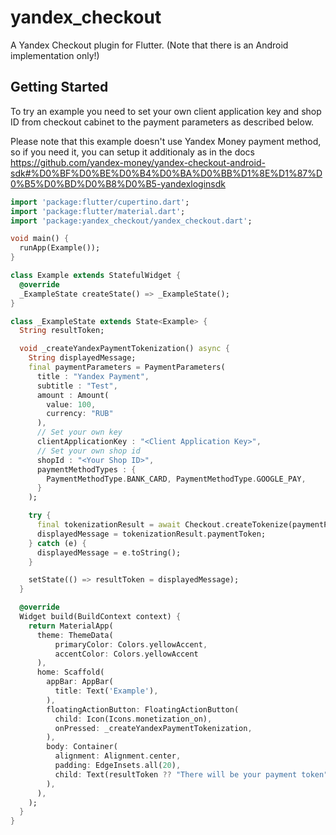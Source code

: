 # yandex_checkout

A Yandex Checkout plugin for Flutter. (Note that there is an Android implementation only!)

## Getting Started

To try an example you need to set your own client application key and shop ID
from checkout cabinet to the payment parameters as described below.

Please note that this example doesn't use Yandex Money payment method, so if you need it, you can setup it additionaly as in the docs https://github.com/yandex-money/yandex-checkout-android-sdk#%D0%BF%D0%BE%D0%B4%D0%BA%D0%BB%D1%8E%D1%87%D0%B5%D0%BD%D0%B8%D0%B5-yandexloginsdk


``` dart
import 'package:flutter/cupertino.dart';
import 'package:flutter/material.dart';
import 'package:yandex_checkout/yandex_checkout.dart';

void main() {
  runApp(Example());
}

class Example extends StatefulWidget {
  @override
  _ExampleState createState() => _ExampleState();
}

class _ExampleState extends State<Example> {
  String resultToken;

  void _createYandexPaymentTokenization() async {
    String displayedMessage;
    final paymentParameters = PaymentParameters(
      title : "Yandex Payment",
      subtitle : "Test",
      amount : Amount(
        value: 100,
        currency: "RUB"
      ),
      // Set your own key
      clientApplicationKey : "<Client Application Key>",
      // Set your own shop id
      shopId : "<Your Shop ID>",
      paymentMethodTypes : {
        PaymentMethodType.BANK_CARD, PaymentMethodType.GOOGLE_PAY,
      }
    );

    try {
      final tokenizationResult = await Checkout.createTokenize(paymentParameters);
      displayedMessage = tokenizationResult.paymentToken;
    } catch (e) {
      displayedMessage = e.toString();
    }

    setState(() => resultToken = displayedMessage);
  }

  @override
  Widget build(BuildContext context) {
    return MaterialApp(
      theme: ThemeData(
          primaryColor: Colors.yellowAccent,
          accentColor: Colors.yellowAccent
      ),
      home: Scaffold(
        appBar: AppBar(
          title: Text('Example'),
        ),
        floatingActionButton: FloatingActionButton(
          child: Icon(Icons.monetization_on),
          onPressed: _createYandexPaymentTokenization,
        ),
        body: Container(
          alignment: Alignment.center,
          padding: EdgeInsets.all(20),
          child: Text(resultToken ?? "There will be your payment token"),
        ),
      ),
    );
  }
}
```

